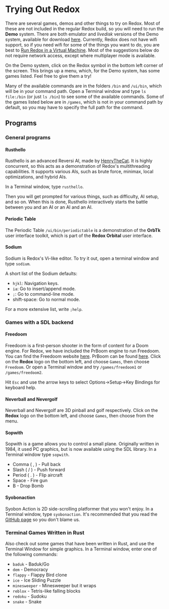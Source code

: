 # Trying Out Redox

There are several games, demos and other things to try on Redox. Most of these are not included in the regular Redox build, so you will need to run the **Demo** system. There are both emulator and *livedisk* versions of the Demo system, available for download [here](https://static.redox-os.org/releases/0.8.0/x86_64). Currently, Redox does not have wifi support, so if you need wifi for some of the things you want to do, you are best to [Run Redox in a Virtual Machine](./ch02-01-running-vm.md). Most of the suggestions below do not require network access, except where multiplayer mode is available.

On the Demo system, click on the Redox symbol in the bottom left corner of the screen. This brings up a menu, which, for the Demo system, has some games listed. Feel free to give them a try!

Many of the available commands are in the folders `/bin` and `/ui/bin`, which will be in your command path. Open a Terminal window and type `ls file:/bin` (or just `ls /bin`) to see some of the available commands. Some of the games listed below are in `/games`, which is not in your command path by default, so you may have to specify the full path for the command.

## Programs

### General programs

#### Rusthello

Rusthello is an advanced Reversi AI, made by [HenryTheCat](https://github.com/HenryTheCat). It is highly concurrent, so this acts as a demonstration of Redox's multithreading capabilities. It supports various AIs, such as brute force, minimax, local optimizations, and hybrid AIs.

In a Terminal window, type `rusthello`.

Then you will get prompted for various things, such as difficulty, AI setup, and so on. When this is done, Rusthello interactively starts the battle between you and an AI or an AI and an AI.

#### Periodic Table

The Periodic Table `/ui/bin/periodictable` is a demonstration of the **OrbTk** user interface toolkit, which is part of the **Redox Orbital** user interface.

#### Sodium

Sodium is Redox's Vi-like editor. To try it out, open a terminal window and type `sodium`.

A short list of the Sodium defaults:

- `hjkl`: Navigation keys.
- `ia`: Go to insert/append mode.
- `;`: Go to command-line mode.
- shift-space: Go to normal mode.

For a more extensive list, write `;help`.


### Games with a SDL backend

#### Freedoom

Freedoom is a first-person shooter in the form of content for a Doom engine. For Redox, we have included the PrBoom engine to run Freedoom. You can find the Freedoom website [here](https://freedoom.github.io/). PrBoom can be found [here](https://prboom.sourceforge.net/). Click on the **Redox** logo on the bottom left, and choose `Games`, then choose `Freedoom`. Or open a Terminal window and try `/games/freedoom1` or `/games/freedoom2`.

Hit `Esc` and use the arrow keys to select Options->Setup->Key Bindings for keyboard help.

#### Neverball and Nevergolf

Neverball and Nevergolf are 3D pinball and golf respectively. Click on the **Redox** logo on the bottom left, and choose `Games`, then choose from the menu.

#### Sopwith

Sopwith is a game allows you to control a small plane. Originally written in 1984, it used PC graphics, but is now available using the SDL library. In a Terminal window type `sopwith`.
- Comma ( , ) - Pull back
- Slash ( / ) - Push forward
- Period ( . ) - Flip aircraft
- Space - Fire gun
- B - Drop Bomb

#### Syobonaction

Syobon Action is 2D side-scrolling platformer that you won't enjoy. In a Terminal window, type `syobonaction`. It's recommended that you read the [GitHub page](https://github.com/angelXwind/OpenSyobonAction) so you don't blame us.

### Terminal Games Written in Rust

Also check out some games that have been written in Rust, and use the Terminal Window for simple graphics. In a Terminal window, enter one of the following commands:

- `baduk` - Baduk/Go 
- `dem` - Democracy 
- `flappy` - Flappy Bird clone 
- `ice` - Ice Sliding Puzzle 
- `minesweeper` - Minesweeper but it wraps 
- `reblox` - Tetris-like falling blocks 
- `redoku` - Sudoku 
- `snake` - Snake 
